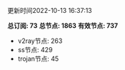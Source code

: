 更新时间2022-10-13 16:37:13

**总订阅: 73**
**总节点: 1863**
**有效节点: 737**
- v2ray节点: 263
- ss节点: 429
- trojan节点: 45
